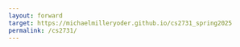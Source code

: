```yaml
---
layout: forward
target: https://michaelmilleryoder.github.io/cs2731_spring2025
permalink: /cs2731/
---
```

